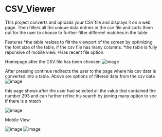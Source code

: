 # CSV_Viewer
This project converts and uploads your CSV file and displays it on a web page. Then filters all the unique data entries in the csv file and sorts them out for the user to choose to further filter different matches in the table

Features
*the table resizes to fiit the viewport of the screen by optimizing the font size of the table, if the csv file has many columns.
*the table is fully reponsive of mobile view.
*Has recent file option.

Homepage after the CSV file has been choosen
![image](https://user-images.githubusercontent.com/47054385/164816766-e30c26e5-e580-4e60-b3cd-5e0ffa49582c.png)

After pressing continue redirects the user to the page where his csv data is converted into a table. Above are options of filtered data from the csv data
![image](https://user-images.githubusercontent.com/47054385/164817586-b73c8f66-5307-41a4-b985-63013e1d7e17.png)

this page shows after the user had selected all the value that contained the number 293 and can further refine his search by joining many option to see if 
there is a match

![image](https://user-images.githubusercontent.com/47054385/164817645-ba762b41-d107-4b89-a0b5-1d87574eaa2f.png)

Mobile View

![image](https://user-images.githubusercontent.com/47054385/164817485-9ab45a58-0472-4bd1-b043-1645b5a03982.png)
![image](https://user-images.githubusercontent.com/47054385/164817520-84d305b3-b5c5-4cc0-aa67-600bed024cbd.png)


